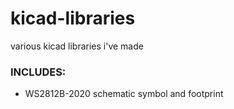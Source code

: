 # kicad-libraries
various kicad libraries i've made

### INCLUDES:
* WS2812B-2020 schematic symbol and footprint
